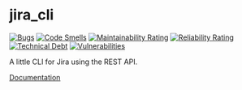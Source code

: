 # jira_cli

[![Bugs](https://sonarcloud.io/api/project_badges/measure?project=jira_cli&metric=bugs)](https://sonarcloud.io/summary/new_code?id=jira_cli)
[![Code Smells](https://sonarcloud.io/api/project_badges/measure?project=jira_cli&metric=code_smells)](https://sonarcloud.io/summary/new_code?id=jira_cli)
[![Maintainability Rating](https://sonarcloud.io/api/project_badges/measure?project=jira_cli&metric=sqale_rating)](https://sonarcloud.io/summary/new_code?id=jira_cli)
[![Reliability Rating](https://sonarcloud.io/api/project_badges/measure?project=jira_cli&metric=reliability_rating)](https://sonarcloud.io/summary/new_code?id=jira_cli)
[![Technical Debt](https://sonarcloud.io/api/project_badges/measure?project=jira_cli&metric=sqale_index)](https://sonarcloud.io/summary/new_code?id=jira_cli)
[![Vulnerabilities](https://sonarcloud.io/api/project_badges/measure?project=jira_cli&metric=vulnerabilities)](https://sonarcloud.io/summary/new_code?id=jira_cli)

A little CLI for Jira using the REST API.

[Documentation](https://github.com/sycured/jira_cli/wiki)